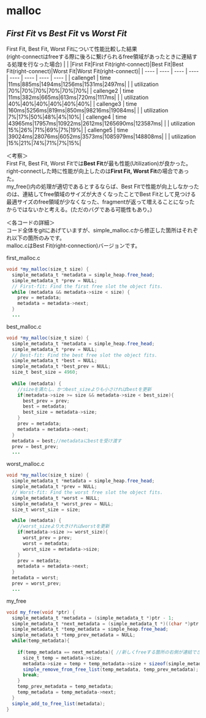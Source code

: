 # malloc 
## *First Fit* vs *Best Fit* vs *Worst Fit* 
First Fit, Best Fit, Worst Fitについて性能比較した結果　  
(right-connectはfreeする際に後ろに繋げられるfree領域があったときに連結する処理を行なった場合)
| | |First Fit|First Fit(right-connect)|Best Fit|Best Fit(right-connect)|Worst Fit|Worst Fit(right-connect)|
| ---- | ---- | ---- | ---- | ---- | ---- | ---- | ---- |
| callenge1 | time |11ms|885ms|1494ms|1256ms|1531ms|2497ms|
|           | utilization |70%|70%|70%|70%|70%|70%|
| callenge2 | time |11ms|382ms|665ms|613ms|720ms|1117ms|
|           | utilization |40%|40%|40%|40%|40%|40%|
| callenge3 | time |160ms|5256ms|819ms|850ms|98216ms|19084ms|
|           | utilization |7%|17%|50%|48%|4%|10%|
| callenge4 | time |43965ms|17957ms|10922ms|2612ms|1265690ms|123587ms|
|           | utilization |15%|26%|71%|69%|7%|19%|
| callenge5 | time |39024ms|28076ms|6052ms|3573ms|1085979ms|148808ms|
|           | utilization |15%|21%|74%|71%|7%|15%|

＜考察＞  
First Fit, Best Fit, Worst Fitでは**Best Fit**が最も性能(Utilization)が良かった。  
right-connectした時に性能が向上したのは**First Fit, Worst Fit**の場合であった。  
my_free()内の処理が適切であるとするならば、Best Fitで性能が向上しなかったのは、連結してfree領域のサイズが大きくなったことでBest Fitとして見つける最適サイズのfree領域が少なくなった、fragmentが返って増えることになったからではないかと考える。(ただのバグである可能性もあり。)

＜各コードの詳細＞  
コード全体をgitにあげていますが、simple_malloc.cから修正した箇所はそれぞれ以下の箇所のみです。  
malloc.cはBest Fit(right-connection)バージョンです。  

first_malloc.c
```java
void *my_malloc(size_t size) {
  simple_metadata_t *metadata = simple_heap.free_head;
  simple_metadata_t *prev = NULL;
  // First-fit: Find the first free slot the object fits.
  while (metadata && metadata->size < size) {
    prev = metadata;
    metadata = metadata->next;
  }
  ...
```
best_malloc.c
```java
void *my_malloc(size_t size) {
  simple_metadata_t *metadata = simple_heap.free_head;
  simple_metadata_t *prev = NULL;
  // Best-fit: Find the best free slot the object fits.
  simple_metadata_t *best = NULL;
  simple_metadata_t *best_prev = NULL;
  size_t best_size = 4960;
  
  while (metadata) {
    //sizeを満たし、かつbest_sizeよりも小さければbestを更新
    if(metadata->size >= size && metadata->size < best_size){
      best_prev = prev;
      best = metadata;
      best_size = metadata->size;
    }
    prev = metadata;
    metadata = metadata->next;
  }
  metadata = best;//metadataにbestを受け渡す
  prev = best_prev;
  ...
```

worst_malloc.c
```java
void *my_malloc(size_t size) {
  simple_metadata_t *metadata = simple_heap.free_head;
  simple_metadata_t *prev = NULL;
  // Worst-fit: Find the worst free slot the object fits.
  simple_metadata_t *worst = NULL;
  simple_metadata_t *worst_prev = NULL;
  size_t worst_size = size;

  while (metadata) {
    //worst_sizeより大きければworstを更新
    if(metadata->size >= worst_size){
      worst_prev = prev;
      worst = metadata;
      worst_size = metadata->size;
    }
    prev = metadata;
    metadata = metadata->next;
  }
  metadata = worst;
  prev = worst_prev;
  ...
```

my_free
```java
void my_free(void *ptr) {
  simple_metadata_t *metadata = (simple_metadata_t *)ptr - 1;
  simple_metadata_t *next_metadata = (simple_metadata_t *)((char *)ptr + metadata->size);
  simple_metadata_t *temp_metadata = simple_heap.free_head;
  simple_metadata_t *temp_prev_metadata = NULL;
  while(temp_metadata){
    
    if(temp_metadata == next_metadata){ //新しくfreeする箇所の右側が連結できるとき
      size_t temp = metadata->size;
      metadata->size = temp + temp_metadata->size + sizeof(simple_metadata_t); //temp_metadata自身のサイズも
      simple_remove_from_free_list(temp_metadata, temp_prev_metadata);
      break;
    }
    temp_prev_metadata = temp_metadata;
    temp_metadata = temp_metadata->next;
  }
  simple_add_to_free_list(metadata);
}
```
